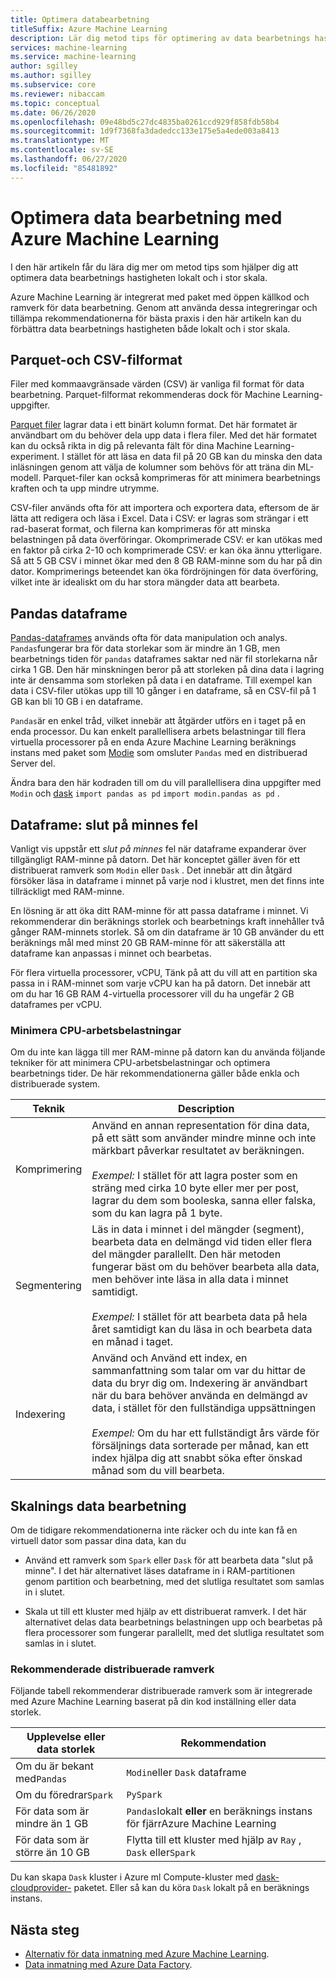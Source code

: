 ```yaml
---
title: Optimera databearbetning
titleSuffix: Azure Machine Learning
description: Lär dig metod tips för optimering av data bearbetnings hastigheter och vilka integrations Azure Machine Learning har stöd för data bearbetning i stor skala.
services: machine-learning
ms.service: machine-learning
author: sgilley
ms.author: sgilley
ms.subservice: core
ms.reviewer: nibaccam
ms.topic: conceptual
ms.date: 06/26/2020
ms.openlocfilehash: 09e48bd5c27dc4835ba0261ccd929f858fdb58b4
ms.sourcegitcommit: 1d9f7368fa3dadedcc133e175e5a4ede003a8413
ms.translationtype: MT
ms.contentlocale: sv-SE
ms.lasthandoff: 06/27/2020
ms.locfileid: "85481892"
---
```

# <a name="optimize-data-processing-with-azure-machine-learning"></a>Optimera data bearbetning med Azure Machine Learning

I den här artikeln får du lära dig mer om metod tips som hjälper dig att optimera data bearbetnings hastigheten lokalt och i stor skala.

Azure Machine Learning är integrerat med paket med öppen källkod och ramverk för data bearbetning. Genom att använda dessa integreringar och tillämpa rekommendationerna för bästa praxis i den här artikeln kan du förbättra data bearbetnings hastigheten både lokalt och i stor skala.

## <a name="parquet-and-csv-file-formats"></a>Parquet-och CSV-filformat

Filer med kommaavgränsade värden (CSV) är vanliga fil format för data bearbetning. Parquet-filformat rekommenderas dock för Machine Learning-uppgifter.

[Parquet filer](https://parquet.apache.org/) lagrar data i ett binärt kolumn format. Det här formatet är användbart om du behöver dela upp data i flera filer. Med det här formatet kan du också rikta in dig på relevanta fält för dina Machine Learning-experiment. I stället för att läsa en data fil på 20 GB kan du minska den data inläsningen genom att välja de kolumner som behövs för att träna din ML-modell. Parquet-filer kan också komprimeras för att minimera bearbetnings kraften och ta upp mindre utrymme.

CSV-filer används ofta för att importera och exportera data, eftersom de är lätta att redigera och läsa i Excel. Data i CSV: er lagras som strängar i ett rad-baserat format, och filerna kan komprimeras för att minska belastningen på data överföringar. Okomprimerade CSV: er kan utökas med en faktor på cirka 2-10 och komprimerade CSV: er kan öka ännu ytterligare. Så att 5 GB CSV i minnet ökar med den 8 GB RAM-minne som du har på din dator. Komprimerings beteendet kan öka fördröjningen för data överföring, vilket inte är idealiskt om du har stora mängder data att bearbeta. 

## <a name="pandas-dataframe"></a>Pandas dataframe

[Pandas-dataframes](https://pandas.pydata.org/pandas-docs/stable/getting_started/overview.html) används ofta för data manipulation och analys. `Pandas`fungerar bra för data storlekar som är mindre än 1 GB, men bearbetnings tiden för `pandas` dataframes saktar ned när fil storlekarna når cirka 1 GB. Den här minskningen beror på att storleken på dina data i lagring inte är densamma som storleken på data i en dataframe. Till exempel kan data i CSV-filer utökas upp till 10 gånger i en dataframe, så en CSV-fil på 1 GB kan bli 10 GB i en dataframe.

`Pandas`är en enkel tråd, vilket innebär att åtgärder utförs en i taget på en enda processor. Du kan enkelt parallellisera arbets belastningar till flera virtuella processorer på en enda Azure Machine Learning beräknings instans med paket som [Modie](https://modin.readthedocs.io/en/latest/) som omsluter `Pandas` med en distribuerad Server del.

Ändra bara den här kodraden till om du vill parallellisera dina uppgifter med `Modin` och [dask](https://dask.org) `import pandas as pd` `import modin.pandas as pd` .

## <a name="dataframe-out-of-memory-error"></a>Dataframe: slut på minnes fel 

Vanligt vis uppstår ett *slut på minnes* fel när dataframe expanderar över tillgängligt RAM-minne på datorn. Det här konceptet gäller även för ett distribuerat ramverk som `Modin` eller `Dask` .  Det innebär att din åtgärd försöker läsa in dataframe i minnet på varje nod i klustret, men det finns inte tillräckligt med RAM-minne.

En lösning är att öka ditt RAM-minne för att passa dataframe i minnet. Vi rekommenderar din beräknings storlek och bearbetnings kraft innehåller två gånger RAM-minnets storlek. Så om din dataframe är 10 GB använder du ett beräknings mål med minst 20 GB RAM-minne för att säkerställa att dataframe kan anpassas i minnet och bearbetas. 

För flera virtuella processorer, vCPU, Tänk på att du vill att en partition ska passa in i RAM-minnet som varje vCPU kan ha på datorn. Det innebär att om du har 16 GB RAM 4-virtuella processorer vill du ha ungefär 2 GB dataframes per vCPU.

### <a name="minimize-cpu-workloads"></a>Minimera CPU-arbetsbelastningar

Om du inte kan lägga till mer RAM-minne på datorn kan du använda följande tekniker för att minimera CPU-arbetsbelastningar och optimera bearbetnings tider. De här rekommendationerna gäller både enkla och distribuerade system.

Teknik | Description
----|----
Komprimering | Använd en annan representation för dina data, på ett sätt som använder mindre minne och inte märkbart påverkar resultatet av beräkningen.<br><br>*Exempel:* I stället för att lagra poster som en sträng med cirka 10 byte eller mer per post, lagrar du dem som booleska, sanna eller falska, som du kan lagra på 1 byte.
Segmentering | Läs in data i minnet i del mängder (segment), bearbeta data en delmängd vid tiden eller flera del mängder parallellt. Den här metoden fungerar bäst om du behöver bearbeta alla data, men behöver inte läsa in alla data i minnet samtidigt. <br><br>*Exempel:* I stället för att bearbeta data på hela året samtidigt kan du läsa in och bearbeta data en månad i taget.
Indexering | Använd och Använd ett index, en sammanfattning som talar om var du hittar de data du bryr dig om. Indexering är användbart när du bara behöver använda en delmängd av data, i stället för den fullständiga uppsättningen<br><br>*Exempel:* Om du har ett fullständigt års värde för försäljnings data sorterade per månad, kan ett index hjälpa dig att snabbt söka efter önskad månad som du vill bearbeta.

## <a name="scale-data-processing"></a>Skalnings data bearbetning

Om de tidigare rekommendationerna inte räcker och du inte kan få en virtuell dator som passar dina data, kan du 

* Använd ett ramverk som `Spark` eller `Dask` för att bearbeta data "slut på minne". I det här alternativet läses dataframe in i RAM-partitionen genom partition och bearbetning, med det slutliga resultatet som samlas in i slutet.  

* Skala ut till ett kluster med hjälp av ett distribuerat ramverk. I det här alternativet delas data bearbetnings belastningen upp och bearbetas på flera processorer som fungerar parallellt, med det slutliga resultatet som samlas in i slutet.


### <a name="recommended-distributed-frameworks"></a>Rekommenderade distribuerade ramverk

Följande tabell rekommenderar distribuerade ramverk som är integrerade med Azure Machine Learning baserat på din kod inställning eller data storlek.

Upplevelse eller data storlek | Rekommendation
------|------
Om du är bekant med`Pandas`| `Modin`eller `Dask` dataframe
Om du föredrar`Spark` | `PySpark`
För data som är mindre än 1 GB | `Pandas`lokalt **eller** en beräknings instans för fjärrAzure Machine Learning
För data som är större än 10 GB| Flytta till ett kluster med hjälp av `Ray` , `Dask` eller`Spark`

Du kan skapa `Dask` kluster i Azure ml Compute-kluster med [dask-cloudprovider-](https://cloudprovider.dask.org/en/latest/#azure) paketet. Eller så kan du köra `Dask` lokalt på en beräknings instans.

## <a name="next-steps"></a>Nästa steg

* [Alternativ för data inmatning med Azure Machine Learning](concept-data-ingestion.md).
* [Data inmatning med Azure Data Factory](how-to-data-ingest-adf.md).

